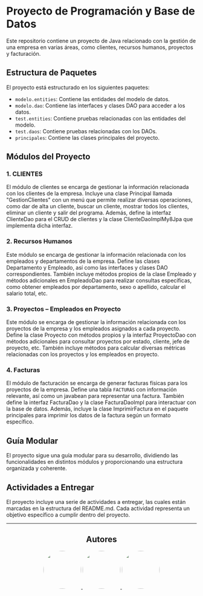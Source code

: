 # Proyecto de Programación y Base de Datos

Este repositorio contiene un proyecto de Java relacionado con la gestión de una empresa en varias áreas, como clientes, recursos humanos, proyectos y facturación.

## Estructura de Paquetes

El proyecto está estructurado en los siguientes paquetes:

- `modelo.entities`: Contiene las entidades del modelo de datos.
- `modelo.dao`: Contiene las interfaces y clases DAO para acceder a los datos.
- `test.entities`: Contiene pruebas relacionadas con las entidades del modelo.
- `test.daos`: Contiene pruebas relacionadas con los DAOs.
- `principales`: Contiene las clases principales del proyecto.

## Módulos del Proyecto

### 1. CLIENTES

El módulo de clientes se encarga de gestionar la información relacionada con los clientes de la empresa. Incluye una clase Principal llamada "GestionClientes" con un menú que permite realizar diversas operaciones, como dar de alta un cliente, buscar un cliente, mostrar todos los clientes, eliminar un cliente y salir del programa. Además, define la interfaz ClienteDao para el CRUD de clientes y la clase ClienteDaoImplMy8Jpa que implementa dicha interfaz.

### 2. Recursos Humanos

Este módulo se encarga de gestionar la información relacionada con los empleados y departamentos de la empresa. Define las clases Departamento y Empleado, así como las interfaces y clases DAO correspondientes. También incluye métodos propios de la clase Empleado y métodos adicionales en EmpleadoDao para realizar consultas específicas, como obtener empleados por departamento, sexo o apellido, calcular el salario total, etc.

### 3. Proyectos – Empleados en Proyecto

Este módulo se encarga de gestionar la información relacionada con los proyectos de la empresa y los empleados asignados a cada proyecto. Define la clase Proyecto con métodos propios y la interfaz ProyectoDao con métodos adicionales para consultar proyectos por estado, cliente, jefe de proyecto, etc. También incluye métodos para calcular diversas métricas relacionadas con los proyectos y los empleados en proyecto.

### 4. Facturas

El módulo de facturación se encarga de generar facturas físicas para los proyectos de la empresa. Define una tabla `FACTURAS` con información relevante, así como un javabean para representar una factura. También define la interfaz FacturaDao y la clase FacturaDaoImpl para interactuar con la base de datos. Además, incluye la clase ImprimirFactura en el paquete principales para imprimir los datos de la factura según un formato específico.

## Guía Modular

El proyecto sigue una guía modular para su desarrollo, dividiendo las funcionalidades en distintos módulos y proporcionando una estructura organizada y coherente.

## Actividades a Entregar

El proyecto incluye una serie de actividades a entregar, las cuales están marcadas en la estructura del README.md. Cada actividad representa un objetivo específico a cumplir dentro del proyecto.

---



 <h2 align="center">Autores</h2>
<div align="center">
    <a href="https://github.com/ddpm24">
        <img src="https://avatars.githubusercontent.com/u/148397340?s=96&v=4" width="100px" height="100px" style="border-radius: 50%;">
    </a>
    <a href="https://github.com/DiegoMartzG">
        <img src="https://avatars.githubusercontent.com/u/150907836?v=4" width="100px" height="100px" style="border-radius: 50%;">
    </a>
    <a href="https://github.com/rubenperaita">
        <img src="https://avatars.githubusercontent.com/u/72934096?v=4" width="100px" height="100px" style="border-radius: 50%;">
    </a>
</div>


